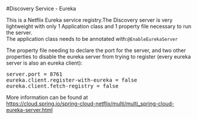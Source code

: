 #Discovery Service - Eureka

This is a Netflix Eureka service registry.The Discovery server is very lightweight with only 1 Application class and 1 property file necessary to run the server. \
The application class needs to be annotated with:`@EnableEurekaServer`

The property file needing to declare the port for the server, and two other properties to disable the eureka server from trying to register (every eureka server is also an eureka client):
<pre>
server.port = 8761 
eureka.client.register-with-eureka = false
eureka.client.fetch-registry = false
</pre>

More information can be found at\
https://cloud.spring.io/spring-cloud-netflix/multi/multi_spring-cloud-eureka-server.html
